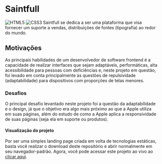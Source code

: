 # Saintfull
![HTML5](https://img.shields.io/badge/html5-%23E34F26.svg?style=for-the-badge&logo=html5&logoColor=white) ![CSS3](https://img.shields.io/badge/css3-%231572B6.svg?style=for-the-badge&logo=css3&logoColor=white)
Saintfull se dedica a ser uma plataforma que visa fornecer um suporte a vendas, distribuições de fontes (tipografia) ao redor do mundo.

## Motivações

As principais habilidades de um desenvolvedor de software frontend é a capacidade de realizar interfaces que sejam adaptáveis, performáticas, alta acessibilidade para pessoas com deficiências e, neste projeto em questão, foi levado em conta principalmente as questões de repulsividade (adaptabilidade) para dispositivos com proporções de telas menores.  

### Desafios

O principal desafio levantado neste projeto foi a questão da adaptabilidade e o design, já que o objetivo era algo mais próximo ao que a Apple utiliza em suas páginas, além do estudo de como a Apple aplica a responsividade de suas páginas (seja ela em suporte ou produtos).

#### Visualização do projeto

Por ser uma simples landing page criada em volta de tecnologias estáticas, basta você realizar o download deste repositório e abrir normalmente em seu navegador-padrão. Agora, você pode acessar este projeto ao vivo ao [clicar aqui](https://saxesv.github.io/saintfull/).
